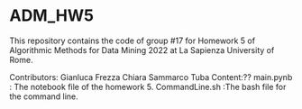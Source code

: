 # ADM_HW5
This repository contains the code of group #17 for Homework 5 of Algorithmic Methods for Data Mining 2022  at La Sapienza University of Rome.

Contributors:
Gianluca Frezza
Chiara Sammarco
Tuba 
Content:??
main.pynb : The notebook file of the homework 5.
CommandLine.sh :The bash file for the command line.
